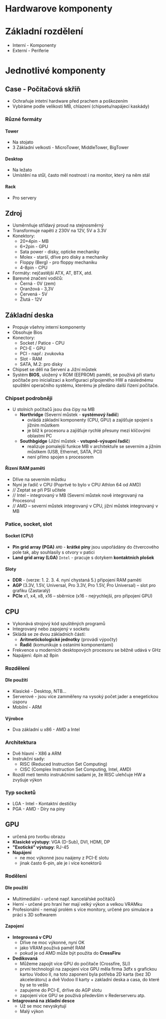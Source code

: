 # Hardwarove komponenty

# Základní rozdělení

* Interní - Komponenty
* Externí - Periferie

# Jednotlivé komponenty

## Case - Počítačová skříň 

* Ochraňuje intetní hardware před prachem a poškozením 
* Vybíráme podle velikosti MB, chlazení (chipsetu/napájecí kaskády)
### Různé formáty

#### Tower 

* Na stojato
* 3 Základní velkosti - MicroTower, MiddleTower, BigTower

#### Desktop 

* Na ležato
* Umístění na stůl, často měl nostnost i na monitor, který na něm stál

#### Rack

* Pro servery

## Zdroj

* Usměrnňuje střídavý proud na stejnosměrný
* Transformuje napětí z 230V na 12V, 5V a 3.3V
* Konektory: 
	* 20+4pin - MB 
	* 6+2pin - GPU
	* Sata power - disky, opticke mechaniky
	* Molex - starší, dřive pro disky a mechaniky
	* Floppy (Berg) - pro floppy mechaniku
	* 4-8pin - CPU 
* Formáty: nejčastější ATX, AT, BTX, atd.
* Barevné značení vodičů:
	* Černá - 0V (zem)
	* Oranžová - 3,3V
	* Červená - 5V
	* Žlutá - 12V

## Základní deska

* Propuje všehny interní komponenty
* Obsohuje Bios
* Konectory: 
	* Socket / Patice - CPU
	* PCI-E - GPU
	* PCI - např.: zvukovka
	* Slot - RAM
	* SATA, M.2: pro disky
* Chipset se dělí na Servení a Jižní můstek
* Systém **BIOS**, uložený v ROM (EEPROM) paměti, se používá při startu počítače pro inicializaci a konfiguraci připojeného HW a následnému spuštění operačního systému, kterému je předáno další řízení počítače.

### Chipset podrobněji
* U stolních počítačů jsou dva čipy na MB
	* **Northridge** (Severní můstek - **systémový řadič**) 
		* ovládá základní komponenty (CPU, GPU) a zajišťuje spojení s jížním můstkem
		* je blíž k procesoru a zajišťuje rychlé přesuny mezi klíčovými oblastmi PC 
	* **Southbgidge** (Jižní můstek - **vstupně-výsupní řadič**) 
		* realizuje pomalejší funkce MB v architektuře se severním a jižním můstkem (USB, Ethernet, SATA, PCI) 
		* není přímo spojen s procesorem
#### Řizení RAM paměti
* Dříve na severním můstku
* Nyní je řadič v CPU (Poprtvé to bylo v CPU Athlon 64 od AMD)
* // Zeptat se při PSI učitele
* // Intel – integrovaný v MB (Severní můstek nově integrovaný na Procesoru)
* // AMD – severní můstek integrovaný v CPU, jižní můstek integrovaný v MB

### Patice, socket, slot

#### Socket (CPU)

* **Pin grid array (PGA)** `AMD` - **krátké piny** jsou uspořádány do čtvercového pole tak, aby souhlasily s otvory v patici
* **Land grid array (LGA)** `Intel` - pracuje s dotykem **kontaktních plošek**

#### Sloty

* **DDR** - (verze: 1. 2. 3. 4. nyní chystaná 5.) připojení RAM paměti
* **AGP** (3.3V, 1.5V, Universal, Pro 3.3V, Pro 1.5V, Pro Universal) – slot pro grafiku (Zastaralý)
* **PCIe** x1, x4, x8, x16 – sběrnice (x16 - nejrychlejší, pro připojení GPU)

## CPU

* Vykonává strojový kód spuštěných programů
* Integrovaný nebo zapojený v socketu
* Skládá se ze dvou základních částí: 
	* **Aritmetickologické jednotky** (provádí výpočty) 
	* **Řadič** (komunikuje s ostaními komponentami)
* Frekvence u moderních desktopových procesoru se běžně udává v GHz
* Napájení: 4pin až 8pin

### Rozdělení

#### Dle použití

* Klasické - Desktop, NTB...
* Serverové - jsou více zamměřeny na vysoký počet jader a enegetickou úsporu
* Mobilní - ARM

#### Výrobce

* Dva základní u x86 - AMD a Intel

### Architektura

* Dvě hlavní - X86 a ARM
* Instrukční sady: 
	* RISC (Reduced Instruction Set Computing)
	* CISC (Complex Instruction Set Computing, Intel, AMD)
* Rozdíl meti temito instrukčními sadami je, že RISC ulehčuje HW a zvyšuje výkon

### Typ socketů

* LGA - Intel - Kontaktní destičky
* PGA - AMD - Díry na piny

## GPU

* určená pro tvorbu obrazu
* **Klasické výstupy**: VGA (D-Sub), DVI, HDMI, DP
* **"Exotické" výstupy**: RJ-45
* **Napájení**
	* ne moc výkonné jsou naájeny z PCI-E slotu
	* jinak často 6-pin, ale je i více konektorů 

### Rodělení

#### Dle použití 

* Multimediální - určené např. kancelářské počítáčů
* Herní - určené pro hraní her mají velký výkon a velkou VRAMku
* Profesionální - nemají prolém s více monitory, určené pro simulace a práci s 3D softwarem

#### Zapojení

* **Integrovaná v CPU**
	* Dříve ne moc výkonné, nyní OK
	* jako VRAM používá paměť RAM
	* pokud je od AMD může být použita do **CrossFiru**
* **Dedikovaná**
	* Můžeme zapojit více GPU do počítače (Crossfire, SLI)
	* první technologii na zapojení více GPU měla firma 3dfx s grafickou kartou Vodoo II, na toto zaponení byla potřeba 2D karta (bez 3D akcelerátoru) a dvě Vodoo II karty + zakladní deska a casa, do které by se to vešlo
	* zapujeme do PCI-E, drříve do AGP slotu
	* zapojení více GPU se používá především v Rederserveru atp. 
* **Intagrovaná na zkladní desce** 
	* Už se moc nevyskytují
	* Malý výkon

